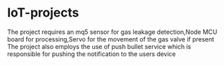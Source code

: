 # IoT-projects

The project requires an mq5 sensor for gas leakage detection,Node MCU board for processing,Servo for the movement of the gas valve if present The project also employs the use of push bullet service which is responsible for pushing the notification to the users device
